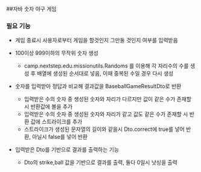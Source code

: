 ##자바 숫자 야구 게임

### 필요 기능

- 게임 종료시 사용자로부터 게임을 할것인지 그만둘 것인지 여부를 입력받음

- 100이상 999이하의 무작위 숫자 생성
    - camp.nextstep.edu.missionutils.Randoms 를 이용해 각 자리수의 수를 생성 후 배열에 생성된 순서대로 넣음, 이때 중복된 수일 경우 다시 생성
    
- 숫자를 입력받아 정답과 비교해 결과값을 BaseballGameResultDto로 반환
    - 입력받은 수의 숫자 중 생성된 숫자와 자리가 다르지만 값이 같은 수가 존재할 시 반환값에 볼을 추가
    - 입력받은 수의 숫자 중 생성된 숫자와 자리가 같고 값도 같은 수가 존재할 시 반환 값에 스트라이크를 추가
    - 스트라이크가 생성된 문자열의 길이와 같을시 Dto.correct에 true를 넣어 반환, 아닐시 false를 넣어 반환
  
- 입력받은 Dto를 기반으로 결과를 출력하는 기능
  - Dto의 strike,ball 값을 기반으로 결과를 출력, 둘다 0일시 낫싱을 출력
